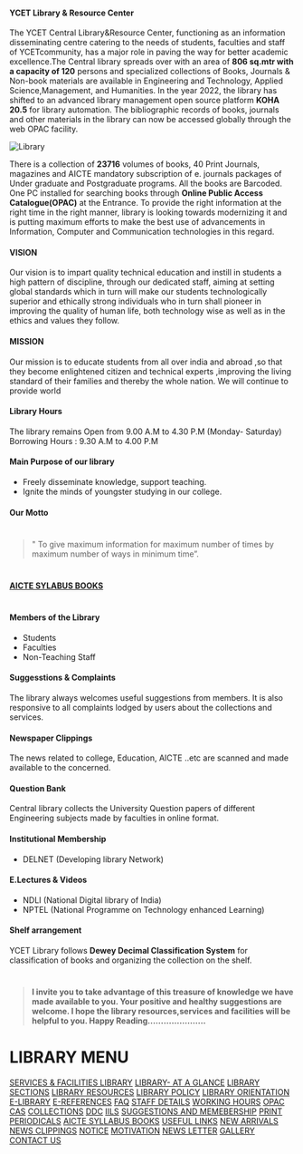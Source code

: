 #### YCET Library &amp; Resource Center
The YCET Central Library&amp;Resource Center, functioning as an information disseminating centre catering to the needs of students, faculties and staff of YCETcommunity, has a major role in paving the way for better academic excellence.The Central library spreads over with an area of **806 sq.mtr with a capacity of 120** persons and specialized collections of Books, Journals &amp; Non-book materials are available in Engineering and Technology, Applied Science,Management, and Humanities. In the year 2022, the library has shifted to an advanced library management open source platform **KOHA 20.5** for library automation. The bibliographic records of books, journals and other materials in the library can now be accessed globally through the web OPAC facility.

![Library](https://imgur.com/45Au4TP.png)


There is a collection of **23716** volumes of books, 40 Print Journals, magazines and AICTE mandatory subscription of e. journals packages of Under graduate and Postgraduate programs. All the books are Barcoded. One PC installed for searching books through **Online Public Access Catalogue(OPAC)** at the Entrance. To provide the right information at the right time in the right manner, library is looking towards modernizing it and is putting maximum efforts to make the best use of advancements in Information, Computer and Communication technologies in this regard.

#### VISION
Our vision is to impart quality technical education and instill in students a high pattern of discipline, through our dedicated staff, aiming at setting global standards which in turn will make our students technologically superior and ethically strong individuals who in turn shall pioneer in improving the quality of human life, both technology wise as well as in the ethics and values they follow.

#### MISSION
Our mission is to educate students from all over india and abroad ,so that they become enlightened citizen and technical experts ,improving the living standard of their families and thereby the whole nation. We will continue to provide world

#### Library Hours
The library remains Open from 9.00 A.M to 4.30 P.M (Monday- Saturday)
Borrowing Hours  : 9.30 A.M to 4.00 P.M

#### Main Purpose of our library
- Freely disseminate knowledge, support teaching.
- Ignite the minds of youngster studying in our college.

#### Our Motto
#
> " To give maximum information for maximum number of times by maximum number of ways in minimum time”.
#
#
#### [AICTE  SYLABUS BOOKS](https://www.aicte-india.org/sites/default/files/FINAL%20AICTE%20-%20UG-AUG%202018.pdf)
#
#

#### Members of the Library
- Students
- Faculties
- Non-Teaching Staff

####  Suggesstions &amp; Complaints
The library always welcomes useful suggestions from members. It is also responsive to all complaints lodged by users about the collections and services.

####  Newspaper Clippings
The news related to college, Education, AICTE ..etc are scanned and made available to the concerned.

####  Question Bank
Central library collects the University Question papers of different Engineering subjects made by faculties in online format.

####  Institutional Membership
- DELNET (Developing library Network)

####  E.Lectures &amp; Videos
- NDLI (National Digital library of India)
- NPTEL (National Programme on Technology enhanced Learning)

 ####  Shelf arrangement
 YCET Library follows **Dewey Decimal Classification System** for classification of books and organizing the collection on the shelf.
#
#

> **I invite you to take advantage of this treasure of knowledge we have made available to you. Your positive and healthy suggestions are welcome.
> I hope the library resources,services and facilities will be helpful to you.
> Happy Reading………………….**


#
#
# LIBRARY MENU
[SERVICES & FACILITIES LIBRARY](http://ycet.ac.in/services-facilities-library/)
[LIBRARY- AT A GLANCE](http://ycet.ac.in/wp-content/uploads/2022/04/Library-At-a-glance.docx.pdf)
[LIBRARY SECTIONS](http://ycet.ac.in/librarysections/)
[LIBRARY RESOURCES](http://ycet.ac.in/wp-content/uploads/2022/04/Library-Resources.docx.pdf)
[LIBRARY POLICY](http://ycet.ac.in/wp-content/uploads/2022/04/library-Policy.docx.pdf)
[LIBRARY ORIENTATION](http://ycet.ac.in/library-orientation/)
[E-LIBRARY](http://ycet.ac.in/e-references/)
[E-REFERENCES](http://ycet.ac.in/references/)
[FAQ](http://ycet.ac.in/faq/)
[STAFF DETAILS](http://ycet.ac.in/details-of-library-staff/)
[WORKING HOURS](http://ycet.ac.in/working-hours/)
[OPAC](http://ycet.ac.in/wp-content/uploads/2022/05/OPAC.docx.pdf)
[CAS](http://ycet.ac.in/cas/)
[COLLECTIONS](http://ycet.ac.in/collections/)
[DDC](http://ycet.ac.in/wp-content/uploads/2022/05/ddC-1.pdf)
[IILS](http://ycet.ac.in/ills/)
[SUGGESTIONS AND MEMEBERSHIP](http://ycet.ac.in/suggestions-and-memebership/)
[PRINT PERIODICALS](http://ycet.ac.in/print-periodicals/)
[AICTE SYLLABUS BOOKS](https://www.aicte-india.org/sites/default/files/FINAL%20AICTE%20-%20UG-AUG%202018.pdf)
[USEFUL LINKS](http://ycet.ac.in/wp-content/uploads/2022/05/Useful-links.pdf)
[NEW ARRIVALS](https://drive.google.com/drive/folders/1i4IUXm1UyHCU3Q3uFUP2nT3ZRKTDAZal)
[NEWS CLIPPINGS](http://ycet.ac.in/news-clippings/)
[NOTICE](http://ycet.ac.in/notice/)
[MOTIVATION](http://ycet.ac.in/motivation/)
[NEWS LETTER](http://ycet.ac.in/wp-content/uploads/2022/07/newsletter-page-1.pdf)
[GALLERY](http://ycet.ac.in/gallery-2/)
[CONTACT US](http://ycet.ac.in/contact-us-2/)
